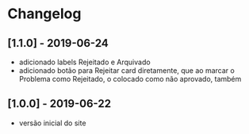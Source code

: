 # Changelog

## [1.1.0] - 2019-06-24
- adicionado labels Rejeitado e Arquivado
- adicionado botão para Rejeitar card diretamente, que ao marcar o Problema como Rejeitado, o colocado como não aprovado, também

## [1.0.0] - 2019-06-22
- versão inicial do site
